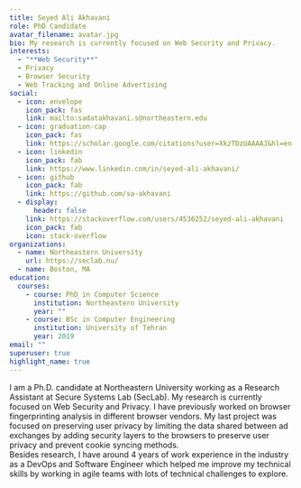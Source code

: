 ```yaml
---
title: Seyed Ali Akhavani
role: PhD Candidate
avatar_filename: avatar.jpg
bio: My research is currently focused on Web Security and Privacy.
interests:
  - "**Web Security**"
  - Privacy
  - Browser Security
  - Web Tracking and Online Advertising
social:
  - icon: envelope
    icon_pack: fas
    link: mailto:sadatakhavani.s@northeastern.edu
  - icon: graduation-cap
    icon_pack: fas
    link: https://scholar.google.com/citations?user=XkzTDzUAAAAJ&hl=en
  - icon: linkedin
    icon_pack: fab
    link: https://www.linkedin.com/in/seyed-ali-akhavani/
  - icon: github
    icon_pack: fab
    link: https://github.com/sa-akhavani
  - display:
      header: false
    link: https://stackoverflow.com/users/4536252/seyed-ali-akhavani
    icon_pack: fab
    icon: stack-overflow
organizations:
  - name: Northeastern University
    url: https://seclab.nu/
  - name: Boston, MA
education:
  courses:
    - course: PhD in Computer Science
      institution: Northeastern University
      year: ""
    - course: BSc in Computer Engineering
      institution: University of Tehran
      year: 2019
email: ""
superuser: true
highlight_name: true
---
```

I am a Ph.D. candidate at Northeastern University working as a Research Assistant at Secure Systems Lab (SecLab). My research is currently focused on Web Security and Privacy. I have previously worked on browser fingerprinting analysis in different browser vendors. My last project was focused on preserving user privacy by limiting the data shared between ad exchanges by adding security layers to the browsers to preserve user privacy and prevent cookie syncing methods.\
Besides research, I have around 4 years of work experience in the industry as a DevOps and Software Engineer which helped me improve my technical skills by working in agile teams with lots of technical challenges to explore.